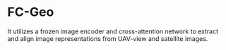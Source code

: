 # FC-Geo
It utilizes a frozen image encoder and cross-attention network to extract and align image representations from UAV-view and satellite images.
